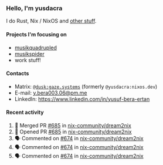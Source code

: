 ### Hello, I'm yusdacra

I do Rust, Nix / NixOS and [other stuff](https://gaze.systems/).

#### Projects I'm focusing on

- [musikquadrupled](https://github.com/yusdacra/musikquadrupled)
- [musikspider](https://github.com/yusdacra/musikspider)
- work stuff!

#### Contacts

- Matrix: [`@dusk:gaze.systems`](https://matrix.to/#/@dusk:gaze.systems) (formerly `@yusdacra:nixos.dev`)
- E-mail: y.bera003.06@pm.me
- LinkedIn: https://www.linkedin.com/in/yusuf-bera-ertan

#### Recent activity

<!--START_SECTION:activity-->
1. 🎉 Merged PR [#685](https://github.com/nix-community/dream2nix/pull/685) in [nix-community/dream2nix](https://github.com/nix-community/dream2nix)
2. 💪 Opened PR [#685](https://github.com/nix-community/dream2nix/pull/685) in [nix-community/dream2nix](https://github.com/nix-community/dream2nix)
3. 🗣 Commented on [#674](https://github.com/nix-community/dream2nix/pull/674#issuecomment-1721543642) in [nix-community/dream2nix](https://github.com/nix-community/dream2nix)
4. 🗣 Commented on [#674](https://github.com/nix-community/dream2nix/pull/674#issuecomment-1719379935) in [nix-community/dream2nix](https://github.com/nix-community/dream2nix)
5. 🗣 Commented on [#674](https://github.com/nix-community/dream2nix/pull/674#issuecomment-1715649992) in [nix-community/dream2nix](https://github.com/nix-community/dream2nix)
<!--END_SECTION:activity-->

